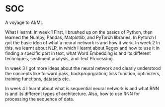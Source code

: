 # SOC
A voyage to AI/ML


What I learnt:
In week 1
  First, I brushed up on the basics of Python, then learned the Numpy, Pandas, Matplotlib, and PyTorch libraries.
  In Pytorch I got the basic idea of what a neural network is and how it work.
In week 2
  In this, we learnt about NLP, in which I learnt about Regex and how to use it in finding a specific part in text, what Word Embedding is and its different         techniques, sentiment analysis, and Text Processing.

In week 3
  I got more ideas about the neural network and clearly understood the concepts like forward pass, backproprgration, loss function, optimizers, training functions, datasets etc.

In week 4
  I learnt about what is sequential neural network is and what RNN is and its different types of architecture. Also, how to use RNN for processing the sequence of data.
